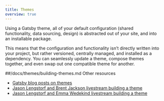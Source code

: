```yaml
---
title: Themes
overview: true
---
```


Using a Gatsby theme, all of your default configuration (shared functionality, data sourcing, design) is abstracted out of your site, and into an installable package.

This means that the configuration and functionality isn’t directly written into your project, but rather versioned, centrally managed, and installed as a dependency. You can seamlessly update a theme, compose themes together, and even swap out one compatible theme for another.

<GuideList slug={props.slug} />

##/docs/themes/building-themes.md Other resources

- [Gatsby blog posts on themes](/blog/tags/themes)
- [Jason Lengstorf and Brent Jackson livestream building a theme](https://www.youtube.com/watch?v=6Z4p-qjnKCQ)
- [Jason Lengstorf and Emma Wedekind livestream building a theme](https://www.youtube.com/watch?v=W2uTfay3doo)
